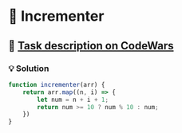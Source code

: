 # 📝 Incrementer

## 🔗 [Task description on CodeWars](https://www.codewars.com/kata/590e03aef55cab099a0002e8)

### 💡 Solution

```javascript
function incrementer(arr) {
    return arr.map((n, i) => {
        let num = n + i + 1;
        return num >= 10 ? num % 10 : num;
    })
}
```
